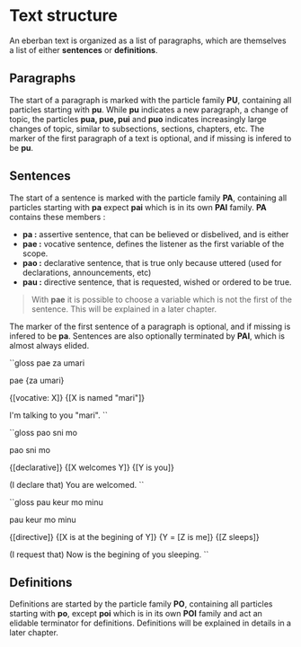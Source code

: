 # Text structure

An eberban text is organized as a list of paragraphs, which are themselves
a list of either __sentences__ or __definitions__.

## Paragraphs

The start of a paragraph is marked with the particle family __PU__, containing
all particles starting with __pu__. While __pu__ indicates a new paragraph, a
change of topic, the particles __pua, pue, pui__ and __puo__ indicates
increasingly large changes of topic, similar to subsections, sections, chapters,
etc. The marker of the first paragraph of a text is optional, and if missing
is infered to be __pu__.

## Sentences

The start of a sentence is marked with the particle family __PA__, containing
all particles starting with __pa__ expect __pai__ which is in its own __PAI__
family. __PA__ contains these members :

- __pa :__ assertive sentence, that can be believed or disbelived, and is either
- __pae :__ vocative sentence, defines the listener as the first variable of the
  scope.
- __pao :__ declarative sentence, that is true only because uttered (used for
  declarations, announcements, etc)
- __pau :__ directive sentence, that is requested, wished or ordered to be true.

> With __pae__ it is possible to choose a variable which is not the first of
> the sentence. This will be explained in a later chapter.

The marker of the first sentence of a paragraph is optional, and if missing
is infered to be __pa__. Sentences are also optionally terminated by __PAI__,
which is almost always elided.

``gloss
pae za umari

pae {za umari}

{\[vocative: X\]} {\[X is named "mari"\]}

I'm talking to you "mari".
``

``gloss
pao sni mo

pao sni mo

{\[declarative\]} {\[X welcomes Y\]} {\[Y is you\]}

(I declare that) You are welcomed.
``

``gloss
pau keur mo minu

pau keur mo minu

{\[directive\]} {\[X is at the begining of Y\]} {Y = \[Z is me\]} {\[Z sleeps\]}

(I request that) Now is the begining of you sleeping.
``

## Definitions

Definitions are started by the particle family __PO__, containing all particles
starting with __po__, except __poi__ which is in its own __POI__ family and
act an elidable terminator for definitions. Definitions will be explained in
details in a later chapter.